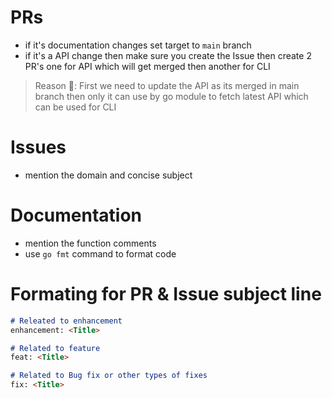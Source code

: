 # PRs
- if it's documentation changes set target to `main` branch
- if it's a API change then make sure you create the Issue then create 2 PR's one for API which will get merged then another for CLI
> Reason 🧠: First we need to update the API as its merged in main branch then only it can use by go module to fetch latest API which can be used for CLI

# Issues
- mention the domain and concise subject

# Documentation
- mention the function comments
- use `go fmt` command to format code

# Formating for PR & Issue subject line
```markdown
# Releated to enhancement
enhancement: <Title>

# Related to feature
feat: <Title>

# Related to Bug fix or other types of fixes
fix: <Title>
```
